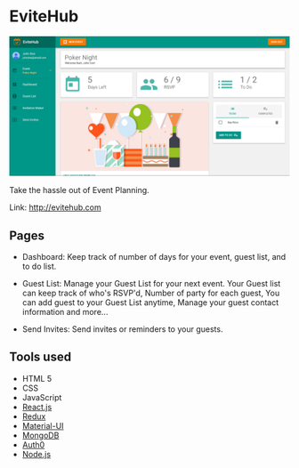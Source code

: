 # EviteHub

![demo](client/public/static/images/demo.png)

Take the hassle out of Event Planning.

Link: http://evitehub.com

## Pages

* Dashboard: Keep track of number of days for your event, guest list, and to do list.

* Guest List: Manage your Guest List for your next event. Your Guest list can keep track of who's RSVP'd, Number of party for each guest, You can add guest to your Guest List anytime, Manage your guest contact information and more...

* Send Invites: Send invites or reminders to your guests.

## Tools used

* HTML 5
* CSS
* JavaScript
* [React.js](https://reactjs.org/)
* [Redux](https://redux.js.org/)
* [Material-UI](http://www.material-ui.com)
* [MongoDB](www.mongodb.com)
* [Auth0](https://auth0.com/)
* [Node.js](https://nodejs.org/)
